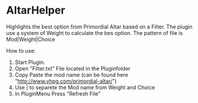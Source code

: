 # AltarHelper
Highlights the best option from Primordial Altar based on a Filter.
The plugin use a system of Weight to calculate the bes option.
The pattern of file is Mod|Weight|Choice

How to use:

1. Start Plugin.  
2. Open "Filter.txt" File located in the Pluginfolder  
3. Copy Paste the mod name  (can be found here  "http://www.vhpg.com/primordial-altar/")
4. Use | to separete the Mod name from Weight and Choice
5. In PluginMenu Press "Refresh File"




